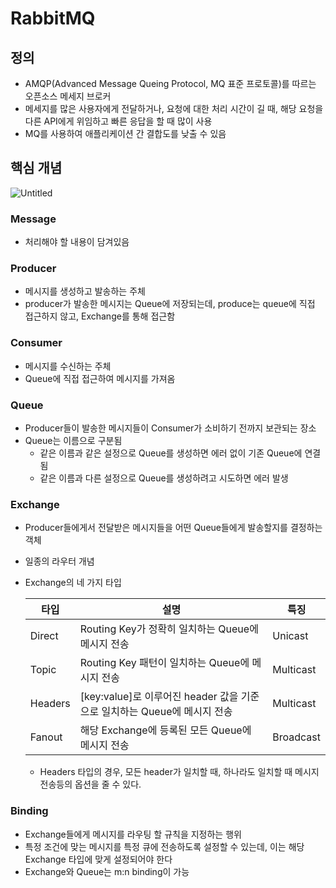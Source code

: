# RabbitMQ

## 정의

- AMQP(Advanced Message Queing Protocol, MQ 표준 프로토콜)를 따르는 오픈소스 메세지 브로커
- 메세지를 많은 사용자에게 전달하거나, 요청에 대한 처리 시간이 길 때, 해당 요청을 다른 API에게 위임하고 빠른 응답을 할 때 많이 사용
- MQ를 사용하여 애플리케이션 간 결합도를 낮출 수 있음

## 핵심 개념

![Untitled](https://s3-us-west-2.amazonaws.com/secure.notion-static.com/b5d99ef1-d7dc-4b71-b132-afdc7edd57b4/Untitled.png)

### Message

- 처리해야 할 내용이 담겨있음

### Producer

- 메시지를 생성하고 발송하는 주체
- producer가 발송한 메시지는 Queue에 저장되는데, produce는 queue에 직접 접근하지 않고, Exchange를 통해 접근함

### Consumer

- 메시지를 수신하는 주체
- Queue에 직접 접근하여 메시지를 가져옴

### Queue

- Producer들이 발송한 메시지들이 Consumer가 소비하기 전까지 보관되는 장소
- Queue는 이름으로 구분됨
    - 같은 이름과 같은 설정으로 Queue를 생성하면 에러 없이 기존 Queue에 연결됨
    - 같은 이름과 다른 설정으로 Queue를 생성하려고 시도하면 에러 발생

### Exchange

- Producer들에게서 전달받은 메시지들을 어떤 Queue들에게 발송할지를 결정하는 객체
- 일종의 라우터 개념
- Exchange의 네 가지 타입
    
    
    | 타입 | 설명 | 특징 |
    | --- | --- | --- |
    | Direct | Routing Key가 정확히 일치하는 Queue에 메시지 전송 | Unicast |
    | Topic | Routing Key 패턴이 일치하는 Queue에 메시지 전송 | Multicast |
    | Headers | [key:value]로 이루어진 header 값을 기준으로 일치하는 Queue에 메시지 전송 | Multicast |
    | Fanout | 해당 Exchange에 등록된 모든 Queue에 메시지 전송 | Broadcast |
    - Headers 타입의 경우, 모든 header가 일치할 때, 하나라도 일치할 때 메시지 전송등의 옵션을 줄 수 있다.

### Binding

- Exchange들에게 메시지를 라우팅 할 규칙을 지정하는 행위
- 특정 조건에 맞는 메시지를 특정 큐에 전송하도록 설정할 수 있는데, 이는 해당 Exchange 타입에 맞게 설정되어야 한다
- Exchange와 Queue는 m:n binding이 가능
